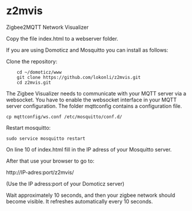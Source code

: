# z2mvis
Zigbee2MQTT Network Visualizer

Copy the file index.html to a webserver folder.

If you are using Domoticz and Mosquitto you can install as follows:

Clone the repository:

```
    cd ~/domoticz/www
    git clone https://github.com/lokonli/z2mvis.git
    cd z2mvis.git
```

The Zigbee Visualizer needs to communicate with your MQTT server via a websocket.
You have to enable the websocket interface in your MQTT server configuration.
The folder mqttconfig contains a configuration file.

```
cp mqttconfig/ws.conf /etc/mosquitto/conf.d/
```


Restart mosquitto:

```
sudo service mosquitto restart
```


On line 10 of index.html fill in the IP adress of your Mosquitto server.

After that use your browser to go to:

http://IP-adres:port/z2mvis/

(Use the IP adress:port of your Domoticz server)

Wait approximately 10 seconds, and then your zigbee network should become visible.
It refreshes automatically every 10 seconds.